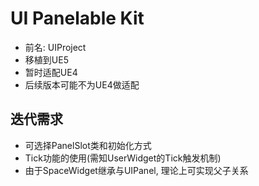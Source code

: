 # UI Panelable Kit
* 前名: UIProject
* 移植到UE5
* 暂时适配UE4
* 后续版本可能不为UE4做适配

## 迭代需求
* 可选择PanelSlot类和初始化方式
* Tick功能的使用(需知UserWidget的Tick触发机制)
* 由于SpaceWidget继承与UIPanel, 理论上可实现父子关系